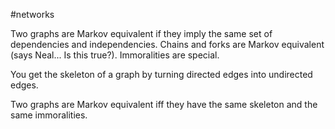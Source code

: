 #networks

Two graphs are Markov equivalent if they imply the same set of dependencies and independencies. Chains and forks are Markov equivalent (says Neal... Is this true?). Immoralities are special.

You get the skeleton of a graph by turning directed edges into undirected edges.

Two graphs are Markov equivalent iff they have the same skeleton and the same immoralities.